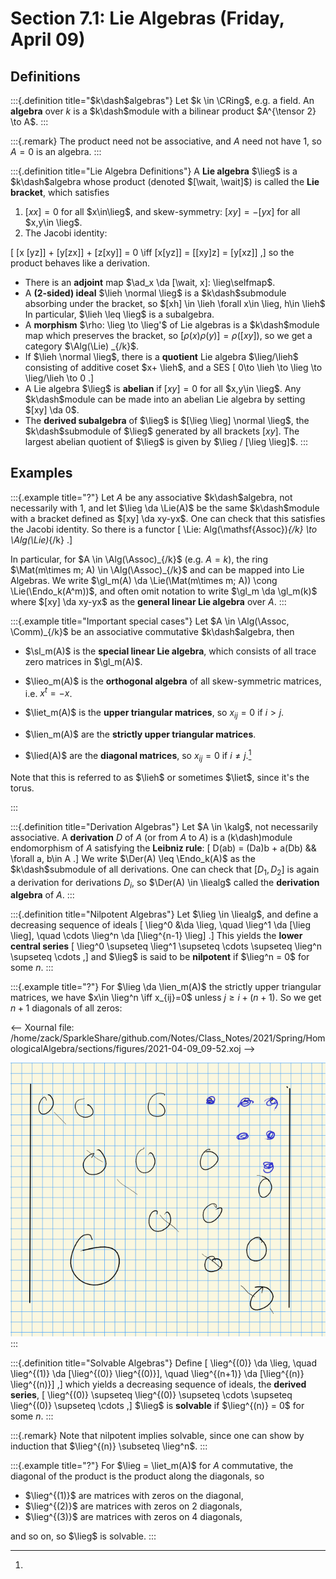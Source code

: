 # Section 7.1: Lie Algebras (Friday, April 09)

## Definitions

:::{.definition title="$k\dash$algebras"}
Let $k \in \CRing$, e.g. a field. An **algebra** over $k$ is a $k\dash$module with a bilinear product $A^{\tensor 2} \to A$.
:::

:::{.remark}
The product need not be associative, and $A$ need not have 1, so $A=0$ is an algebra.
:::

:::{.definition title="Lie Algebra Definitions"}
A **Lie algebra** $\lieg$ is a $k\dash$algebra whose product (denoted $[\wait, \wait]$) is called the **Lie bracket**, which satisfies

1. $[xx] = 0$ for all $x\in\lieg$, and skew-symmetry: $[xy] = -[yx]$ for all $x,y\in \lieg$.
2. The Jacobi identity:

\[
[x [yz]] + [y[zx]] + [z[xy]] = 0 \iff [x[yz]] = [[xy]z] = [y[xz]]
,\]
so the product behaves like a derivation.

- There is an **adjoint** map $\ad_x \da [\wait, x]: \lieg\selfmap$.
- A **(2-sided) ideal** $\lieh \normal \lieg$ is a $k\dash$submodule absorbing under the bracket, so $[xh] \in \lieh \forall x\in \lieg, h\in \lieh$
  In particular, $\lieh \leq \lieg$ is a subalgebra.
- A **morphism** $\rho: \lieg \to \lieg'$ of Lie algebras is a $k\dash$module map which preserves the bracket, so $[\rho(x) \rho(y)] = \rho([xy])$, so we get a category $\Alg(\Lie) _{/k}$.
- If $\lieh \normal \lieg$, there is a **quotient** Lie algebra $\lieg/\lieh$ consisting of additive coset $x+ \lieh$, and a SES
\[
0\to \lieh \to \lieg \to \lieg/\lieh \to 0
.\]
- A Lie algebra $\lieg$ is **abelian** if $[xy] = 0$ for all $x,y\in \lieg$.
  Any $k\dash$module can be made into an abelian Lie algebra by setting $[xy] \da 0$.
- The **derived subalgebra** of $\lieg$ is $[\lieg \lieg] \normal \lieg$, the $k\dash$submodule of $\lieg$ generated by all brackets $[xy]$.
  The largest abelian quotient of $\lieg$ is given by $\lieg / [\lieg \lieg]$.
:::

## Examples

:::{.example title="?"}
Let $A$ be any associative $k\dash$algebra, not necessarily with 1, and let $\lieg \da \Lie(A)$ be the same $k\dash$module with a bracket defined as $[xy] \da xy-yx$.
One can check that this satisfies the Jacobi identity.
So there is a functor
\[
\Lie: Alg(\mathsf{Assoc})_{/k} \to \Alg(\Lie)_{/k}
.\]

In particular, for $A \in \Alg(\Assoc)_{/k}$ (e.g. $A=k$), the ring $\Mat(m\times m; A) \in \Alg(\Assoc)_{/k}$ and can be mapped into Lie Algebras.
We write $\gl_m(A) \da \Lie(\Mat(m\times m; A)) \cong \Lie(\Endo_k(A^m))$, and often omit notation to write $\gl_m \da \gl_m(k)$ where $[xy] \da xy-yx$ as the **general linear Lie algebra** over $A$.
:::


:::{.example title="Important special cases"}
Let $A \in \Alg(\Assoc, \Comm)_{/k}$ be an associative commutative $k\dash$algebra, then 

- $\sl_m(A)$ is the **special linear Lie algebra**, which consists of all trace zero matrices in $\gl_m(A)$.

- $\lieo_m(A)$ is the **orthogonal algebra** of all skew-symmetric matrices, i.e. $x^t = -x$.

- $\liet_m(A)$ is the **upper triangular matrices**, so $x_{ij} = 0$ if $i>j$.

- $\lien_m(A)$ are the **strictly upper triangular matrices**.

- $\lied(A)$ are the **diagonal matrices**, so $x_{ij} = 0$ if $i\neq j$.[^torus_h]

[^torus_h]: 
Note that this is referred to as $\lieh$ or sometimes $\liet$, since it's the torus.

:::

:::{.definition title="Derivation Algebras"}
Let $A \in \kalg$, not necessarily associative.
A **derivation** $D$ of $A$ (or from $A$ to $A$) is a \(k\dash\)module endomorphism of $A$ satisfying the **Leibniz rule**:
\[
D(ab) = (Da)b + a(Db) && \forall a, b\in A
.\]
We write $\Der(A) \leq \Endo_k(A)$ as the $k\dash$submodule of all derivations.
One can check that $[D_1, D_2]$ is again a derivation for derivations $D_i$, so $\Der(A) \in \liealg$ called the **derivation algebra** of $A$.
:::


:::{.definition title="Nilpotent Algebras"}
Let $\lieg \in \liealg$, and define a decreasing sequence of ideals
\[
\lieg^0 &\da \lieg, \quad \lieg^1 \da [\lieg \lieg], \quad \cdots \lieg^n \da [\lieg^{n-1} \lieg] 
.\]
This yields the **lower central series**
\[
\lieg^0 \supseteq \lieg^1 \supseteq \cdots \supseteq \lieg^n \supseteq \cdots
,\]
and $\lieg$ is said to be **nilpotent** if $\lieg^n = 0$ for some $n$.
:::



:::{.example title="?"}
For $\lieg \da \lien_m(A)$ the strictly upper triangular matrices, we have $x\in \lieg^n \iff x_{ij}=0$ unless $j \geq i + (n+1)$.
So we get $n+1$ diagonals of all zeros:

<-- Xournal file: /home/zack/SparkleShare/github.com/Notes/Class_Notes/2021/Spring/HomologicalAlgebra/sections/figures/2021-04-09_09-52.xoj -->

![image_2021-04-09-09-53-54](figures/image_2021-04-09-09-53-54.png)
:::


:::{.definition title="Solvable Algebras"}
Define
\[
\lieg^{(0)} \da \lieg, \quad
\lieg^{(1)} \da [\lieg^{(0)} \lieg^{(0)}], \quad
\lieg^{(n+1)} \da [\lieg^{(n)} \lieg^{(n)}]
,\]
which yields a decreasing sequence of ideals, the **derived series**,
\[
\lieg^{(0)}
\supseteq 
\lieg^{(0)}
\supseteq
\cdots
\supseteq 
\lieg^{(0)}
\supseteq 
\cdots
,\]
$\lieg$ is **solvable** if $\lieg^{(n)} = 0$ for some $n$.
:::

:::{.remark}
Note that nilpotent implies solvable, since one can show by induction that $\lieg^{(n)} \subseteq \lieg^n$.
:::


:::{.example title="?"}
For $\lieg = \liet_m(A)$ for $A$ commutative, the diagonal of the product is the product along the diagonals, so 

- $\lieg^{(1)}$ are matrices with zeros on the diagonal,
- $\lieg^{(2)}$ are matrices with zeros on 2 diagonals,
- $\lieg^{(3)}$ are matrices with zeros on 4 diagonals,

and so on, so $\lieg$ is solvable.
:::








